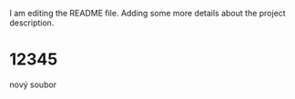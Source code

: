 I am editing the README file. Adding some more details about the project description.
# 12345
nový soubor
